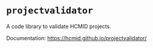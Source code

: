# `projectvalidator`

A code library to validate HCMID projects.

Documentation:  <https://hcmid.github.io/projectvalidator/>
